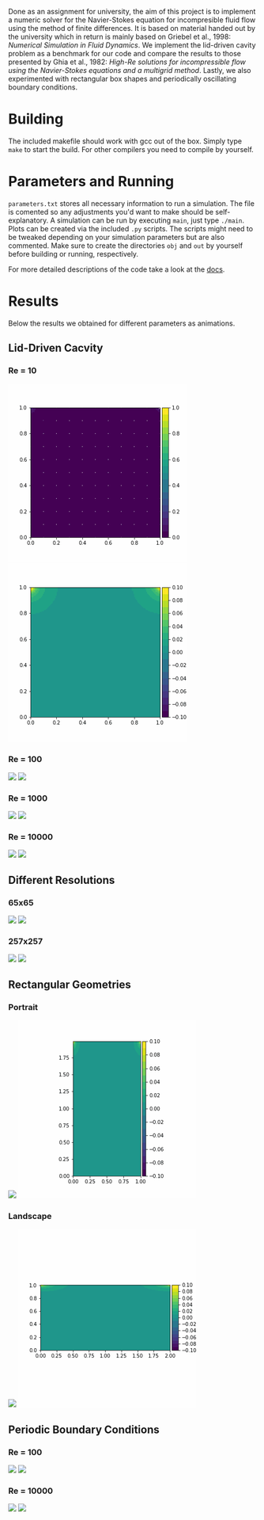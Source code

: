 Done as an assignment for university, the aim of this project is to implement a numeric solver for the Navier-Stokes equation for incompresible fluid flow using the method of finite differences. It is based on material handed out by the university which in return is mainly based on Griebel et al., 1998: *Numerical Simulation in Fluid Dynamics*. We implement the lid-driven cavity problem as a benchmark for our code and compare the results to those presented by Ghia et al., 1982: *High-Re solutions for incompressible flow using the Navier-Stokes equations and a multigrid method*. Lastly, we also experimented with rectangular box shapes and periodically oscillating boundary conditions.

# Building

The included makefile should work with gcc out of the box. Simply type `make` to start the build. For other compilers you need to compile by yourself.

# Parameters and Running

`parameters.txt` stores all necessary information to run a simulation. The file is comented so any adjustments you'd want to make should be self-explanatory. A simulation can be run by executing `main`, just type `./main`. Plots can be created via the included `.py` scripts. The scripts might need to be tweaked depending on your simulation parameters but are also commented. Make sure to create the directories `obj` and `out` by yourself before building or running, respectively.

For more detailed descriptions of the code take a look at the [docs](https://captainproton42.github.io/NavierStokes/).

# Results

Below the results we obtained for different parameters as animations.

## Lid-Driven Cacvity

### Re = 10

![](media/flow_10.gif)
![](media/pressure_10.gif)

### Re = 100

![](media/flow_100.gif)
![](media/pressure_100.gif)

### Re = 1000

![](media/flow_1000.gif)
![](media/pressure_1000.gif)

### Re = 10000

![](media/flow_10000.gif)
![](media/pressure_10000.gif)

## Different Resolutions

### 65x65

![](media/flow_10000_x65.gif)
![](media/pressure_10000_x65.gif)

### 257x257

![](media/flow_10000_x257.gif)
![](media/pressure_10000_x257.gif)

## Rectangular Geometries

### Portrait

![](media/flow_10000_portrait.gif)
![](media/pressure_10000_portrait.gif)

### Landscape

![](media/flow_10000_landscape.gif)
![](media/pressure_10000_landscape.gif)

## Periodic Boundary Conditions

### Re = 100

![](media/flow_100_f1.gif)
![](media/pressure_100_f1.gif)

### Re = 10000

![](media/flow_10000_f1.gif)
![](media/pressure_10000_f1.gif)

